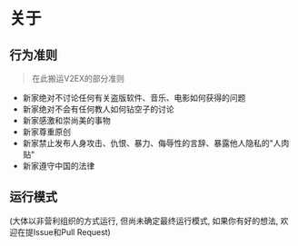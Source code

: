 # 关于

## 行为准则
> 在此搬运V2EX的部分准则
- 新家绝对不讨论任何有关盗版软件、音乐、电影如何获得的问题
- 新家绝对不会有任何教人如何钻空子的讨论
- 新家感激和崇尚美的事物
- 新家尊重原创
- 新家禁止发布人身攻击、仇恨、暴力、侮辱性的言辞、暴露他人隐私的"人肉贴"
- 新家遵守中国的法律

## 运行模式
(大体以非营利组织的方式运行, 但尚未确定最终运行模式, 如果你有好的想法, 欢迎在提Issue和Pull Request)
